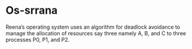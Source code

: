 # Os-srrana
Reena’s operating system uses an algorithm for deadlock avoidance to manage the allocation of resources say three namely A, B, and C to three processes P0, P1, and P2. 
